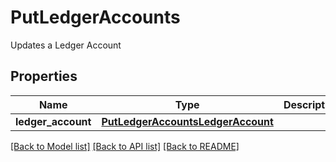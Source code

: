 # PutLedgerAccounts

Updates a Ledger Account
## Properties
Name | Type | Description | Notes
------------ | ------------- | ------------- | -------------
**ledger_account** | [**PutLedgerAccountsLedgerAccount**](PutLedgerAccountsLedgerAccount.md) |  | [optional] 

[[Back to Model list]](../README.md#documentation-for-models) [[Back to API list]](../README.md#documentation-for-api-endpoints) [[Back to README]](../README.md)


